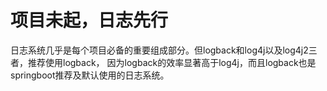 # 项目未起，日志先行

日志系统几乎是每个项目必备的重要组成部分。但logback和log4j以及log4j2三者，推荐使用logback，
因为logback的效率显著高于log4j，而且logback也是springboot推荐及默认使用的日志系统。